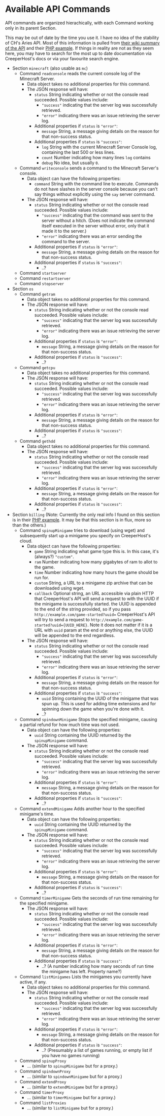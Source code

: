 Available API Commands
======================

API commands are organized hierachically, with each Command working only in its parent Section.

This may be out of date by the time you use it.  I have no idea of the stability of CH's Aries API.  Most of this information is pulled from [their wiki summary of the API][ch wiki] and their [PHP example][php example].  If things in reality are not as they seem here, you may have to search for the most up to date documentation via CreeperHost's docs or via your favourite search engine.

- Section `minecraft` (also usable as `mc`)
	- Command `readconsole` reads the current console log of the Minecraft Server.
		- Data object takes no additional properties for this command.
		- The JSON response will have:
			- `status` String indicating whether or not the console read succeeded.  Possible values include:
				- `"success"` indicating that the server log was successfully retrieved.
				- `"error"` indicating there was an issue retrieving the server log.
			- Additional properties if `status` is `"error"`:
				- `message` String, a message giving details on the reason for that non-success status.
			- Additional properties if `status` is `"success"`:
				- `log` String with the current Minecraft Server Console log, containing the last 500 or less lines.
				- `count` Number indicating how many lines `log` contains
				- `debug` No idea, but usually `0`.
	- Command `writeconsole` sends a command to the Minecraft Server's console.
		- Data object can have the following properties:
			- `command` String with the command line to execute.  Commands do not have slashes in the server console because you can't say things without explicitly using the `say` server command.
		- The JSON response will have:
			- `status` String indicating whether or not the console read succeeded.  Possible values include:
				- `"success"` indicating that the command was sent to the server without a hitch. (Does not indicate the command itself executed in the server without error, only that it made it to the server.)
				- `"error"` indicating there was an error sending the command to the server.
			- Additional properties if `status` is `"error"`:
				- `message` String, a message giving details on the reason for that non-success status.
			- Additional properties if `status` is `"success"`:
				- ..?
	- Command `startserver`
	- Command `restartserver`
	- Command `stopserver`
- Section `os`
	- Command `getram`
		- Data object takes no additional properties for this command.
		- The JSON response will have:
			- `status` String indicating whether or not the console read succeeded.  Possible values include:
				- `"success"` indicating that the server log was successfully retrieved.
				- `"error"` indicating there was an issue retrieving the server log.
			- Additional properties if `status` is `"error"`:
				- `message` String, a message giving details on the reason for that non-success status.
			- Additional properties if `status` is `"success"`:
				- ..?
	- Command `getcpu`
		- Data object takes no additional properties for this command.
		- The JSON response will have:
			- `status` String indicating whether or not the console read succeeded.  Possible values include:
				- `"success"` indicating that the server log was successfully retrieved.
				- `"error"` indicating there was an issue retrieving the server log.
			- Additional properties if `status` is `"error"`:
				- `message` String, a message giving details on the reason for that non-success status.
			- Additional properties if `status` is `"success"`:
				- ..?
	- Command `gethdd`
		- Data object takes no additional properties for this command.
		- The JSON response will have:
			- `status` String indicating whether or not the console read succeeded.  Possible values include:
				- `"success"` indicating that the server log was successfully retrieved.
				- `"error"` indicating there was an issue retrieving the server log.
			- Additional properties if `status` is `"error"`:
				- `message` String, a message giving details on the reason for that non-success status.
			- Additional properties if `status` is `"success"`:
				- ..?
- Section `billing` (Note: Currently the only real info I found on this section is in their [PHP example][php example].  It may be that this section is in flux, more so than the others.)
	- Command `spinupMinigame` tries to download (using wget) and subsequently start up a minigame you specify on CreeperHost's cloud.
		- Data object can have the following properties:
			- `game` String indicating what game type this is.  In this case, it's (always?) `"custom"`.
			- `ram` Number indicating how many gigabytes of ram to allot to the game.
			- `time` Number indicating how many hours the game should be run for.
			- `custom` String, a URL to a minigame zip archive that can be downloaded using wget.
			- `callback` Optional string, an URL accessible via plain HTTP that CreeperHost's API will send a request to with the UUID if the minigame is successfully started.  the UUID is appended to the end of the string provided, so if you pass `http://example.com/game-started?uuid=` CreeperHost's API will try to send a request to `http://example.com/game-started?uuid={UUID_HERE}`.  Note it does not matter if it is a URL with `uuid` param at the end or anything else, the UUID will be appended to the end regardless.
		- The JSON response will have:
			- `status` String indicating whether or not the console read succeeded.  Possible values include:
				- `"success"` indicating that the server log was successfully retrieved.
				- `"error"` indicating there was an issue retrieving the server log.
			- Additional properties if `status` is `"error"`:
				- `message` String, a message giving details on the reason for that non-success status.
			- Additional properties if `status` is `"success"`:
				- `uuid` String containing the UUID of the minigame that was spun up.  This is used for adding time extensions and for spinning down the game when you're done with it.
				- ..?
	- Command `spindownMinigame` Stops the specified minigame, causing a partial refund for how much time was not used.
		- Data object can have the following properties:
			- `uuid` String containing the UUID returned by the `spinupMinigame` command.
		- The JSON response will have:
			- `status` String indicating whether or not the console read succeeded.  Possible values include:
				- `"success"` indicating that the server log was successfully retrieved.
				- `"error"` indicating there was an issue retrieving the server log.
			- Additional properties if `status` is `"error"`:
				- `message` String, a message giving details on the reason for that non-success status.
			- Additional properties if `status` is `"success"`:
				- ..?
	- Command `extendMinigame` Adds another hour to the specified minigame's time.
		- Data object can have the following properties:
			- `uuid` String containing the UUID returned by the `spinupMinigame` command.
		- The JSON response will have:
			- `status` String indicating whether or not the console read succeeded.  Possible values include:
				- `"success"` indicating that the server log was successfully retrieved.
				- `"error"` indicating there was an issue retrieving the server log.
			- Additional properties if `status` is `"error"`:
				- `message` String, a message giving details on the reason for that non-success status.
			- Additional properties if `status` is `"success"`:
				- ..?
	- Command `timerMinigame` Gets the seconds of run time remaining for the specified minigame.
		- The JSON response will have:
			- `status` String indicating whether or not the console read succeeded.  Possible values include:
				- `"success"` indicating that the server log was successfully retrieved.
				- `"error"` indicating there was an issue retrieving the server log.
			- Additional properties if `status` is `"error"`:
				- `message` String, a message giving details on the reason for that non-success status.
			- Additional properties if `status` is `"success"`:
				- ..? (A number indicating how many seconds of run time the minigame has left.  Property name?)
	- Command `listMinigames` Lists the minigames you currently have active, if any.
		- Data object takes no additional properties for this command.
		- The JSON response will have:
			- `status` String indicating whether or not the console read succeeded.  Possible values include:
				- `"success"` indicating that the server log was successfully retrieved.
				- `"error"` indicating there was an issue retrieving the server log.
			- Additional properties if `status` is `"error"`:
				- `message` String, a message giving details on the reason for that non-success status.
			- Additional properties if `status` is `"success"`:
				- ..? (Presumably a list of games running, or empty list if you have no games running)
	- Command `spinupProxy`
		- ... (similar to `spinupMinigame` but for a proxy.)
	- Command `spindownProxy`
		- ... (similar to `spindownMinigame` but for a proxy.)
	- Command `extendProxy`
		- ... (similar to `extendMinigame` but for a proxy.)
	- Command `timerProxy`
		- ... (similar to `timerMinigame` but for a proxy.)
	- Command `listProxies`
		- ... (similar to `listMinigame` but for a proxy.)



[php example]: https://cp.creeperhost.net/Aries/
[ch wiki]: http://wiki.creeperlabs.com/index.php/ElasticCreeper_API
